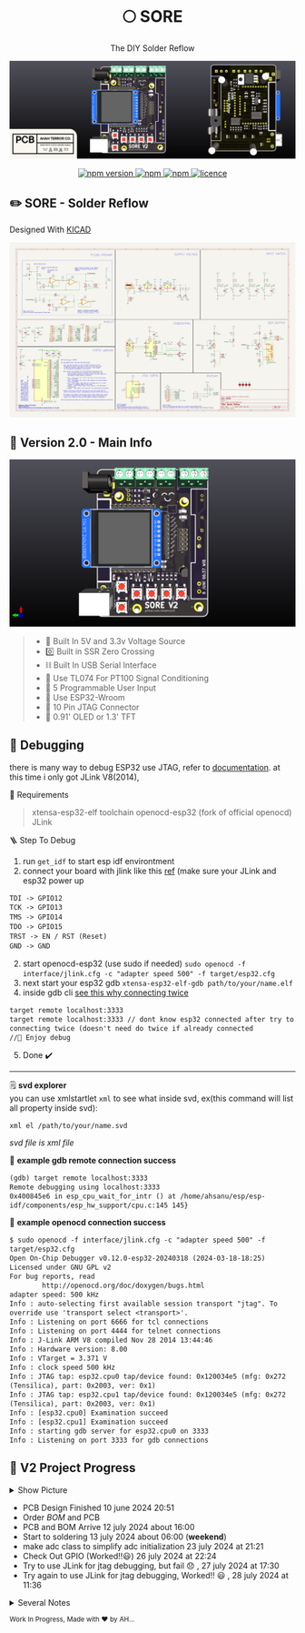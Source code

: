 
 <h1 align="center">🌕 SORE</h1>
<p align="center">The DIY Solder Reflow 
<p align="center">
  <a href="https://github.com/ahsanu123/solder-reflow">
   <img src="./docs/SoreBannerV2.png" alt="SoreIcon">
  </a>
</p>

<p align="center">
  <a href="">
    <img alt="npm version" src="https://badgen.net/github/commits/ahsanu123/solder-reflow/">
  </a>
  <a href="">
    <img alt="npm" src="https://badgen.net/github/contributors/ahsanu123/solder-reflow">
  </a>
  <a href="">
    <img alt="npm" src="https://badgen.net/github/branches/ahsanu123/solder-reflow">
  </a>
  <a href="https://github.com/ahsanu123/solder-reflow/blob/main/LICENSE">
    <img alt="licence" src="https://badgen.net/github/license/ahsanu123/solder-reflow">
  </a>
</p>

## ✏️ SORE - Solder Reflow

Designed With [KICAD](https://www.kicad.org)

<p align="center" style="background-color: white;">
<img alt="schematic" src="./hardware/board/docs/solder-reflow.svg">
</p>

## 🥈 Version 2.0 - Main Info

<p align="center" style="background-color: white;">
<img alt="schematic" src="./docs/solder-reflow-pcb-v2.png">
</p>

> - 🥑 Built In 5V and 3.3v Voltage Source
> - 0️⃣ Built in SSR Zero Crossing
> - ⛓️ Built In USB Serial Interface
> - 🎣 Use TL074 For PT100 Signal Conditioning
> - 🌮 5 Programmable User Input
> - 🍒 Use ESP32-Wroom
> - 🥓 10 Pin JTAG Connector
> - 🧢 0.91' OLED or 1.3' TFT

## 🐞 Debugging 
there is many way to debug ESP32 use JTAG, refer to [documentation](https://docs.espressif.com/projects/esp-idf/en/stable/esp32/api-guides/jtag-debugging/index.html). 
at this time i only got JLink V8(2014),

🧰 Requirements 
> xtensa-esp32-elf toolchain
> openocd-esp32 (fork of official openocd)
> JLink

🪜 Step To Debug 
1. run `get_idf` to start esp idf environtment
2. connect your board with jlink like this [ref](https://gojimmypi.github.io/ESP32-JTAG-GDB-Debugging/) (make sure your JLink and esp32 power up
```txt
TDI -> GPIO12
TCK -> GPIO13
TMS -> GPIO14
TDO -> GPIO15
TRST -> EN / RST (Reset)
GND -> GND
```
2. start openocd-esp32 (use sudo if needed) `sudo openocd -f interface/jlink.cfg -c "adapter speed 500" -f target/esp32.cfg`
3. next start your esp32 gdb  `xtensa-esp32-elf-gdb path/to/your/name.elf`
4. inside gdb cli [see this why connecting twice](https://esp32.com/viewtopic.php?t=9719#p40510)
```shell
target remote localhost:3333 
target remote localhost:3333 // dont know esp32 connected after try to connecting twice (doesn't need do twice if already connected
//🐞 Enjoy debug
```

5. Done ✔️
---

🗒️ **svd explorer**  
you can use xmlstartlet `xml` to see what inside svd, ex(this command will list all property inside svd):  
```shell
xml el /path/to/your/name.svd 
```
_svd file is xml file_

🍾 **example gdb remote connection success**
```shell
(gdb) target remote localhost:3333
Remote debugging using localhost:3333
0x400845e6 in esp_cpu_wait_for_intr () at /home/ahsanu/esp/esp-idf/components/esp_hw_support/cpu.c:145 145}
```
🍾 **example openocd connection success**
```shell
$ sudo openocd -f interface/jlink.cfg -c "adapter speed 500" -f target/esp32.cfg
Open On-Chip Debugger v0.12.0-esp32-20240318 (2024-03-18-18:25)
Licensed under GNU GPL v2
For bug reports, read
        http://openocd.org/doc/doxygen/bugs.html
adapter speed: 500 kHz
Info : auto-selecting first available session transport "jtag". To override use 'transport select <transport>'.
Info : Listening on port 6666 for tcl connections
Info : Listening on port 4444 for telnet connections
Info : J-Link ARM V8 compiled Nov 28 2014 13:44:46
Info : Hardware version: 8.00
Info : VTarget = 3.371 V
Info : clock speed 500 kHz
Info : JTAG tap: esp32.cpu0 tap/device found: 0x120034e5 (mfg: 0x272 (Tensilica), part: 0x2003, ver: 0x1)
Info : JTAG tap: esp32.cpu1 tap/device found: 0x120034e5 (mfg: 0x272 (Tensilica), part: 0x2003, ver: 0x1)
Info : [esp32.cpu0] Examination succeed
Info : [esp32.cpu1] Examination succeed
Info : starting gdb server for esp32.cpu0 on 3333
Info : Listening on port 3333 for gdb connections
```

## 🌱 V2 Project Progress

<details>
 <summary>
  Show Picture 
 </summary>
 <p align="center">
  <a href="https://github.com/ahsanu123/solder-reflow">
   <img src="./docs/Sudi-pic1.jpg" alt="sore picture">
  </a>
</p>
</details>


- PCB Design Finished 10 june 2024 20:51
- Order _BOM_ and PCB
- PCB and BOM Arrive 12 july 2024 about 16:00
- Start to soldering 13 july 2024 about 06:00 (**weekend**)
- make adc class to simplify adc initialization 23 july 2024 at 21:21
- Check Out GPIO (Worked!!😃) 26 july 2024 at 22:24
- Try to use JLink for jtag debugging, but fail 😞 , 27 july 2024 at 17:30
- Try again to use JLink for jtag debugging, Worked!! 😃 , 28 july 2024 at 11:36

<details>
<summary>Several Notes</summary>

## 📔 Note to Myself
this is just my own diy solder reflow made from seferal reference accross internet.
at initial of this project, i want:
  1. use ptc heater instead of iron 
  2. design some case for this project 
  3. use esp32 or wemos
  4. use native toolchain instead arduino 
  6. make good documentation about this project 

## 🐍 Reference
- maker moekoe: https://github.com/makermoekoe/Hotplate-Soldering-Iron  
- casing design: https://cdn.shopify.com/s/files/1/1978/9859/files/DSC_7360.jpg?v=1609830857
 
</details>

<sup> Work In Progress, Made with ♥️ by AH... </sup>

